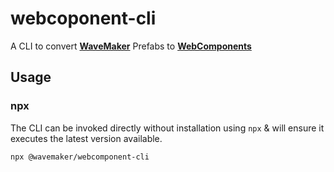 # webcoponent-cli
A CLI to convert [**WaveMaker**](https://www.wavemakeronline.com/) Prefabs to [**WebComponents**](https://www.webcomponents.org/)

## Usage
### **npx**
The CLI can be invoked directly without installation using `npx` & 
will ensure it executes the latest version available.
```
npx @wavemaker/webcomponent-cli
```
